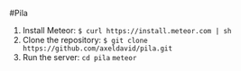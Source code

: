 #Pila

1. Install Meteor:
   `$ curl https://install.meteor.com | sh`
2. Clone the repository:
   `$ git clone https://github.com/axeldavid/pila.git`
3. Run the server:
   `cd pila`
   `meteor`
